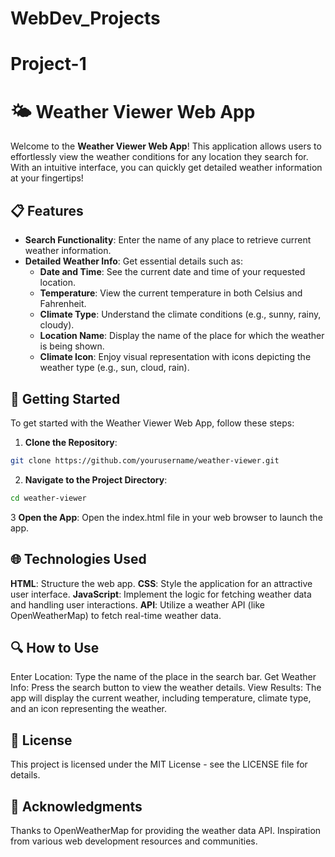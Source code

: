 # WebDev_Projects

# Project-1
# 🌤️ Weather Viewer Web App

Welcome to the **Weather Viewer Web App**! This application allows users to effortlessly view the weather conditions for any location they search for. With an intuitive interface, you can quickly get detailed weather information at your fingertips! 

## 📋 Features

- **Search Functionality**: Enter the name of any place to retrieve current weather information.
- **Detailed Weather Info**: Get essential details such as:
  - **Date and Time**: See the current date and time of your requested location.
  - **Temperature**: View the current temperature in both Celsius and Fahrenheit.
  - **Climate Type**: Understand the climate conditions (e.g., sunny, rainy, cloudy).
  - **Location Name**: Display the name of the place for which the weather is being shown.
  - **Climate Icon**: Enjoy visual representation with icons depicting the weather type (e.g., sun, cloud, rain).

## 🚀 Getting Started

To get started with the Weather Viewer Web App, follow these steps:

1. **Clone the Repository**:
  ```bash
  git clone https://github.com/yourusername/weather-viewer.git
  ```

2. **Navigate to the Project Directory**:
  ```bash
  cd weather-viewer
  ```
3 **Open the App**:
  Open the index.html file in your web browser to launch the app.

## 🌐 Technologies Used
**HTML**: Structure the web app.
**CSS**: Style the application for an attractive user interface.
**JavaScript**: Implement the logic for fetching weather data and handling user interactions.
**API**: Utilize a weather API (like OpenWeatherMap) to fetch real-time weather data.

## 🔍 How to Use
Enter Location: Type the name of the place in the search bar.
Get Weather Info: Press the search button to view the weather details.
View Results: The app will display the current weather, including temperature, climate type, and an icon representing the weather.

## 📜 License
This project is licensed under the MIT License - see the LICENSE file for details.

## 🌟 Acknowledgments
Thanks to OpenWeatherMap for providing the weather data API.
Inspiration from various web development resources and communities.

